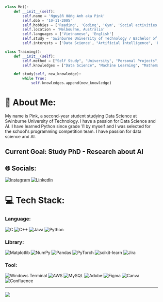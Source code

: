 ```python
class Me():
    def __init__(self):
        self.name = 'Nguyễn Hồng Anh aka Pink'
        self.dob = '10-11-2005'
        self.hobbies = ['Reading', 'Coding', 'Gym', 'Social activities', 'Investing']
        self.location = 'Melbourne, Australia'
        self.languages = ['Vietnamese', 'English']
        self.study = 'Swinburne University of Technology / Bachelor of Data Science'
        self.interests = ['Data Science', "Artificial Intelligence", 'Finance/Economy']

class Training():
    def __init__(self):
        self.method = ["Self Study", "University", "Personal Projects", "Books"]
        self.knowledges = ["Data Science", "Machine Learning", "Mathematics", "Programming", "Economics", "Finance", "Business"]

    def study(self, new_knowledge):
        while True:
            self.knowledges.append(new_knowledge)
```
# 💫 About Me:
My name is Pink, a second-year student studying Data Science at Swinburne University of Technology. I have a passion for Data Science and AI. I have learned Python since grade 11 by myself and I was selected for the school's programming competition team. I have passion for data science and AI.
## Current Goal: Study PhD - Research about AI

## 🌐 Socials:
[![Instagram](https://img.shields.io/badge/Instagram-%23E4405F.svg?logo=Instagram&logoColor=white)](https://instagram.com/pinkbro__/) [![LinkedIn](https://img.shields.io/badge/LinkedIn-%230077B5.svg?logo=linkedin&logoColor=white)](https://www.linkedin.com/in/hong-anh-nguyen-367911304/) 

# 💻 Tech Stack:
### Language:
![C](https://img.shields.io/badge/c-%2300599C.svg?style=for-the-badge&logo=c&logoColor=white) ![C++](https://img.shields.io/badge/c++-%2300599C.svg?style=for-the-badge&logo=c%2B%2B&logoColor=white) ![Java](https://img.shields.io/badge/java-%23ED8B00.svg?style=for-the-badge&logo=openjdk&logoColor=white) ![Python](https://img.shields.io/badge/python-3670A0?style=for-the-badge&logo=python&logoColor=ffdd54)  

### Library:
![Matplotlib](https://img.shields.io/badge/Matplotlib-%23ffffff.svg?style=for-the-badge&logo=Matplotlib&logoColor=black) ![NumPy](https://img.shields.io/badge/numpy-%23013243.svg?style=for-the-badge&logo=numpy&logoColor=white) ![Pandas](https://img.shields.io/badge/pandas-%23150458.svg?style=for-the-badge&logo=pandas&logoColor=white) ![PyTorch](https://img.shields.io/badge/PyTorch-%23EE4C2C.svg?style=for-the-badge&logo=PyTorch&logoColor=white) ![scikit-learn](https://img.shields.io/badge/scikit--learn-%23F7931E.svg?style=for-the-badge&logo=scikit-learn&logoColor=white) ![Jira](https://img.shields.io/badge/jira-%230A0FFF.svg?style=for-the-badge&logo=jira&logoColor=white)

### Tool:
![Windows Terminal](https://img.shields.io/badge/Windows%20Terminal-%234D4D4D.svg?style=for-the-badge&logo=windows-terminal&logoColor=white) ![AWS](https://img.shields.io/badge/AWS-%23FF9900.svg?style=for-the-badge&logo=amazon-aws&logoColor=white) ![MySQL](https://img.shields.io/badge/mysql-4479A1.svg?style=for-the-badge&logo=mysql&logoColor=white) ![Adobe](https://img.shields.io/badge/adobe-%23FF0000.svg?style=for-the-badge&logo=adobe&logoColor=white) ![Figma](https://img.shields.io/badge/figma-%23F24E1E.svg?style=for-the-badge&logo=figma&logoColor=white) ![Canva](https://img.shields.io/badge/Canva-%2300C4CC.svg?style=for-the-badge&logo=Canva&logoColor=white) ![Confluence](https://img.shields.io/badge/confluence-%23172BF4.svg?style=for-the-badge&logo=confluence&logoColor=white)

---
[![](https://visitcount.itsvg.in/api?id=Pink&icon=7&color=3)](https://visitcount.itsvg.in)

<!-- Proudly created with GPRM ( https://gprm.itsvg.in ) -->
